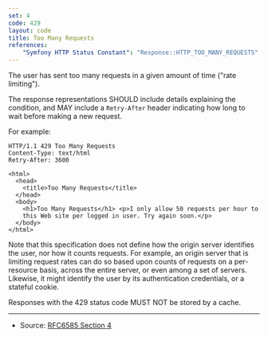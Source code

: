 ```yaml
---
set: 4
code: 429
layout: code
title: Too Many Requests
references:
    "Symfony HTTP Status Constant": "Response::HTTP_TOO_MANY_REQUESTS"
---
```


The user has sent too many requests in a given amount of time ("rate
limiting").

The response representations SHOULD include details explaining the
condition, and MAY include a `Retry-After` header indicating how long to
wait before making a new request.

For example:

```
HTTP/1.1 429 Too Many Requests
Content-Type: text/html
Retry-After: 3600

<html>
  <head>
    <title>Too Many Requests</title>
  </head>
  <body>
    <h1>Too Many Requests</h1> <p>I only allow 50 requests per hour to
    this Web site per logged in user. Try again soon.</p>
  </body>
</html> 
```

Note that this specification does not define how the origin server
identifies the user, nor how it counts requests. For example, an origin
server that is limiting request rates can do so based upon counts of
requests on a per-resource basis, across the entire server, or even
among a set of servers. Likewise, it might identify the user by its
authentication credentials, or a stateful cookie.

Responses with the 429 status code MUST NOT be stored by a cache.

---

* Source: [RFC6585 Section 4][1]

[1]: <{{site.rfcUrl}}/rfc6585#section-4>

